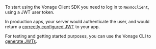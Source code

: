 To start using the Vonage Client SDK you need to log in to `NexmoClient`, using a JWT user token.

In production apps, your server would authenticate the user, and would return a [correctly configured JWT](/client-sdk/concepts/jwt-acl) to your app.

For testing and getting started purposes, you can use the Vonage CLI to [generate JWTs](/tutorials/client-sdk-generate-test-credentials).
